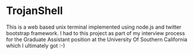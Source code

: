TrojanShell
===========

This is a web based unix terminal implemented using node.js and twitter bootstrap framework. I had to this project as part of my interview process for the Graduate Assistant position at the University Of Southern California which I ultimately got :-)
